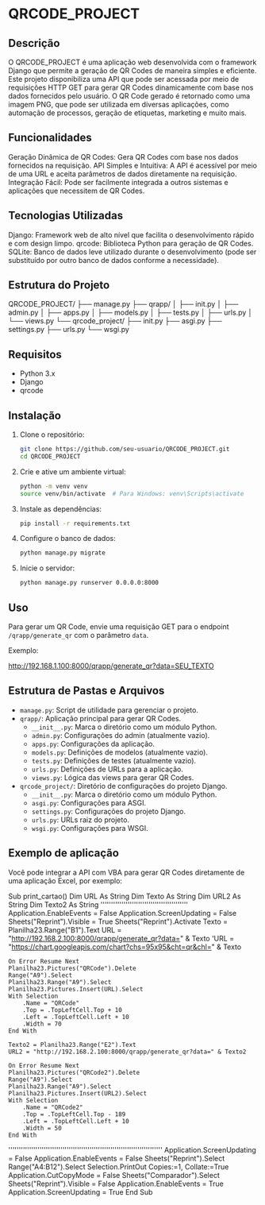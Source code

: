 # QRCODE_PROJECT

## Descrição

O QRCODE_PROJECT é uma aplicação web desenvolvida com o framework Django que permite a geração de QR Codes de maneira simples e eficiente. Este projeto disponibiliza uma API que pode ser acessada por meio de requisições HTTP GET para gerar QR Codes dinamicamente com base nos dados fornecidos pelo usuário. O QR Code gerado é retornado como uma imagem PNG, que pode ser utilizada em diversas aplicações, como automação de processos, geração de etiquetas, marketing e muito mais.

## Funcionalidades

Geração Dinâmica de QR Codes: Gera QR Codes com base nos dados fornecidos na requisição.
API Simples e Intuitiva: A API é acessível por meio de uma URL e aceita parâmetros de dados diretamente na requisição.
Integração Fácil: Pode ser facilmente integrada a outros sistemas e aplicações que necessitem de QR Codes.

## Tecnologias Utilizadas

Django: Framework web de alto nível que facilita o desenvolvimento rápido e com design limpo.
qrcode: Biblioteca Python para geração de QR Codes.
SQLite: Banco de dados leve utilizado durante o desenvolvimento (pode ser substituído por outro banco de dados conforme a necessidade).

## Estrutura do Projeto

QRCODE_PROJECT/
├── manage.py
├── qrapp/
│ ├── init.py
│ ├── admin.py
│ ├── apps.py
│ ├── models.py
│ ├── tests.py
│ ├── urls.py
│ └── views.py
└── qrcode_project/
├── init.py
├── asgi.py
├── settings.py
├── urls.py
└── wsgi.py


## Requisitos

- Python 3.x
- Django
- qrcode

## Instalação

1. Clone o repositório:
    ```sh
    git clone https://github.com/seu-usuario/QRCODE_PROJECT.git
    cd QRCODE_PROJECT
    ```

2. Crie e ative um ambiente virtual:
    ```sh
    python -m venv venv
    source venv/bin/activate  # Para Windows: venv\Scripts\activate
    ```

3. Instale as dependências:
    ```sh
    pip install -r requirements.txt
    ```

4. Configure o banco de dados:
    ```sh
    python manage.py migrate
    ```

5. Inicie o servidor:
    ```sh
    python manage.py runserver 0.0.0.0:8000
    ```

## Uso

Para gerar um QR Code, envie uma requisição GET para o endpoint `/qrapp/generate_qr` com o parâmetro `data`.

Exemplo:

http://192.168.1.100:8000/qrapp/generate_qr?data=SEU_TEXTO


## Estrutura de Pastas e Arquivos

- `manage.py`: Script de utilidade para gerenciar o projeto.
- `qrapp/`: Aplicação principal para gerar QR Codes.
  - `__init__.py`: Marca o diretório como um módulo Python.
  - `admin.py`: Configurações do admin (atualmente vazio).
  - `apps.py`: Configurações da aplicação.
  - `models.py`: Definições de modelos (atualmente vazio).
  - `tests.py`: Definições de testes (atualmente vazio).
  - `urls.py`: Definições de URLs para a aplicação.
  - `views.py`: Lógica das views para gerar QR Codes.
- `qrcode_project/`: Diretório de configurações do projeto Django.
  - `__init__.py`: Marca o diretório como um módulo Python.
  - `asgi.py`: Configurações para ASGI.
  - `settings.py`: Configurações do projeto Django.
  - `urls.py`: URLs raiz do projeto.
  - `wsgi.py`: Configurações para WSGI.

## Exemplo de aplicação

Você pode integrar a API com VBA para gerar QR Codes diretamente de uma aplicação Excel, por exemplo:

Sub print_cartao()
    Dim URL As String
    Dim Texto As String
    Dim URL2 As String
    Dim Texto2 As String
''''''''''''''''''''''''''''''''''''''''''
    Application.EnableEvents = False
    Application.ScreenUpdating = False
Sheets("Reprint").Visible = True
Sheets("Reprint").Activate
    Texto = Planilha23.Range("B1").Text
    URL = "http://192.168.2.100:8000/qrapp/generate_qr?data=" & Texto
    'URL = "https://chart.googleapis.com/chart?chs=95x95&cht=qr&chl=" & Texto

    On Error Resume Next
    Planilha23.Pictures("QRCode").Delete
    Range("A9").Select
    Planilha23.Range("A9").Select
    Planilha23.Pictures.Insert(URL).Select
    With Selection
        .Name = "QRCode"
        .Top = .TopLeftCell.Top + 10
        .Left = .TopLeftCell.Left + 10
        .Width = 70
    End With
    
    Texto2 = Planilha23.Range("E2").Text
    URL2 = "http://192.168.2.100:8000/qrapp/generate_qr?data=" & Texto2

    On Error Resume Next
    Planilha23.Pictures("QRCode2").Delete
    Range("A9").Select
    Planilha23.Range("A9").Select
    Planilha23.Pictures.Insert(URL2).Select
    With Selection
        .Name = "QRCode2"
        .Top = .TopLeftCell.Top - 189
        .Left = .TopLeftCell.Left + 10
        .Width = 50
    End With
''''''''''''''''''''''''''''''''''''''''''''''''''''''''''''''''''''''''''
    Application.ScreenUpdating = False
    Application.EnableEvents = False
    Sheets("Reprint").Select
    Range("A4:B12").Select
    Selection.PrintOut Copies:=1, Collate:=True
    Application.CutCopyMode = False
    Sheets("Comparador").Select
Sheets("Reprint").Visible = False
    Application.EnableEvents = True
    Application.ScreenUpdating = True
End Sub